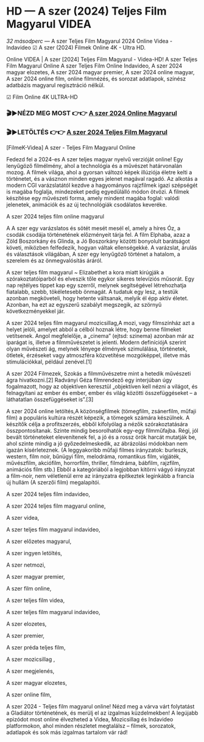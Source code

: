 # HD — A szer (2024) Teljes Film Magyarul VIDEA
_32 másodperc_ — A szer Teljes Film Magyarul 2024 Online Videa - Indavideo ☑ A szer (2024) Filmek Online 4K - Ultra HD.

Online VIDEA | A szer [2024] Teljes Film Magyarul - Videa-HD! A szer Teljes Film Magyarul Online A szer Teljes Film Online Indavideo, A szer 2024 magyar elozetes, A szer 2024 magyar premier, A szer 2024 online magyar, A szer 2024 online film, online filmnézés, és sorozat adatlapok, színész adatbázis magyarul regisztráció nélkül.

☑ Film Online 4K ULTRA-HD

### 🎬▶NÉZD MEG MOST 👉👉 [A szer 2024 Online Magyarul](https://is.gd/D4Rdi2)

### 🎬▶LETÖLTÉS 👉👉 [A szer 2024 Teljes Film Magyarul](https://is.gd/D4Rdi2)

[FilmeK-Videa] A szer - Teljes Film Magyarul Online

Fedezd fel a 2024-es A szer teljes magyar nyelvű verzióját online! Egy lenyűgöző filmélmény, ahol a technológia és a művészet határvonalán mozog. A filmek világa, ahol a gyorsan változó képek illúziója életre kelti a történetet, és a vásznon minden egyes jelenet magával ragadó. Az alkotás a modern CGI varázslatától kezdve a hagyományos rajzfilmek igazi szépségét is magába foglalja, mindezeket pedig egyedülálló módon ötvözi. A filmek készítése egy művészeti forma, amely mindent magába foglal: valódi jelenetek, animációk és az új technológiák csodálatos keveréke.

A szer 2024 teljes film online magyarul

A A szer egy varázslatos és sötét mesét mesél el, amely a híres Óz, a csodák csodája történetének előzményeit tárja fel. A film Elphaba, azaz a Zöld Boszorkány és Glinda, a Jó Boszorkány közötti bonyolult barátságot követi, miközben felfedezik, hogyan váltak ellenségekké. A varázslat, árulás és választások világában, A szer egy lenyűgöző történet a hatalom, a szerelem és az önmegvalósítás áráról.

A szer teljes film magyarul ~ Elizabethet a kora miatt kirúgják a szórakoztatóiparból és elveszik tőle egykor sikeres televíziós műsorát. Egy nap rejtélyes tippet kap egy szerről, melynek segítségével létrehozhatja fiatalabb, szebb, tökéletesebb önmagát. A tudatuk egy lesz, a testük azonban megköveteli, hogy hetente váltsanak, melyik él épp aktív életet. Azonban, ha ezt az egyszerű szabályt megszegik, az szörnyű következményekkel jár.

A szer 2024 teljes film magyarul mozicsillag,A mozi, vagy filmszínház azt a helyet jelöli, amelyet abból a célból hoznak létre, hogy benne filmeket vetítsenek. Angol megfelelője, a „cinema” (ejtsd: szinema) azonban már az iparágat is, illetve a filmművészetet is jelenti. Modern definíciójA szerint olyan művészeti ág, melynek lényege élmények szimulálása, történetek, ötletek, érzéseket vagy atmoszféra közvetítése mozgóképpel, illetve más stimulációkkal, például zenével.[1]

A szer 2024 Filmezek, Szokás a filmművészetre mint a hetedik művészeti ágra hivatkozni.[2] Radványi Géza filmrendező egy interjúban úgy fogalmazott, hogy az objektíven keresztül „objektíven kell nézni a világot, és felnagyítani az ember és ember, ember és világ közötti összefüggéseket – a láthatatlan összefüggéseket is”.[3]

A szer 2024 online letöltés,A közönségfilmek (tömegfilm, zsánerfilm, műfaji film) a populáris kultúra részét képezik, a tömegek számára készülnek. A készítők célja a profitszerzés, ebből kifolyólag a nézők szórakoztatására összpontosítanak. Szinte mindig besorolhatók egy-egy filmműfajba. Régi, jól bevált történeteket elevenítenek fel, a jó és a rossz örök harcát mutatják be, ahol szinte mindig a jó győzedelmeskedik, az ábrázolási módokban nem igazán kísérleteznek. (A leggyakoribb műfaji filmes irányzatok: burleszk, western, film noir, bűnügyi film, melodráma, romantikus film, vígjáték, művészfilm, akciófilm, horrorfilm, thriller, filmdráma, bábfilm, rajzfilm, animációs film stb.) Ebből a kategóriából a legjobban kitörni vágyó irányzat a film-noir, nem véletlenül erre az irányzatra építkeztek leginkább a francia új hullám (A szerzői film) megalapítói.

A szer 2024 teljes film indavideo,

A szer 2024 teljes film magyarul online,

A szer videa,

A szer teljes film magyarul indavideo,

A szer előzetes magyarul,

A szer ingyen letöltés,

A szer netmozi,

A szer magyar premier,

A szer film online,

A szer teljes film videa,

A szer teljes film magyarul indavideo,

A szer elozetes,

A szer premier,

A szer préda teljes film,

A szer mozicsillag ,

A szer megjelenés,

A szer magyar elozetes,

A szer online film,

A szer 2024 - Teljes film magyarul online! Nézd meg a várva várt folytatást a Gladiátor történetének, és merülj el az izgalmas küzdelmekben! A legújabb epizódot most online élvezheted a Videa, Mozicsillag és Indavideo platformokon, ahol minden részletet megtalálsz – filmek, sorozatok, adatlapok és sok más izgalmas tartalom vár rád!
